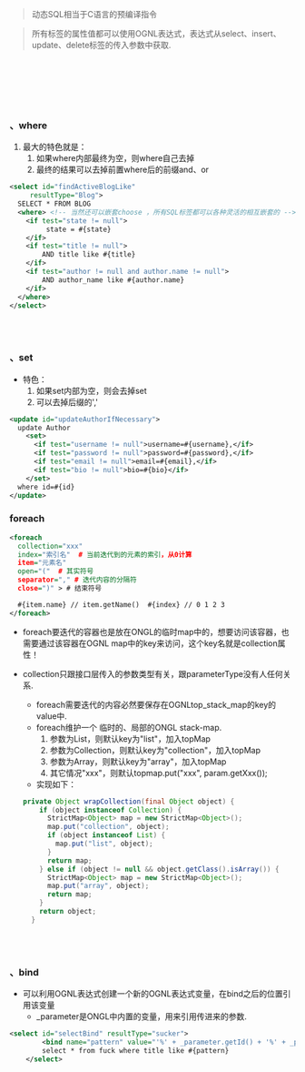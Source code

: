 > 动态SQL相当于C语言的预编译指令

> 所有标签的属性值都可以使用OGNL表达式，表达式从select、insert、update、delete标签的传入参数中获取.

<br><br>



<br><br>

### 、where

1. 最大的特色就是：
   1. 如果where内部最终为空，则where自己去掉
   2. 最终的结果可以去掉前置where后的前缀and、or


```xml
<select id="findActiveBlogLike"
     resultType="Blog">
  SELECT * FROM BLOG
  <where> <!-- 当然还可以嵌套choose ，所有SQL标签都可以各种灵活的相互嵌套的 -->
    <if test="state != null">
         state = #{state}
    </if>
    <if test="title != null">
        AND title like #{title}
    </if>
    <if test="author != null and author.name != null">
        AND author_name like #{author.name}
    </if>
  </where>
</select>
```

<br><br>

### 、set

- 特色：
   1. 如果set内部为空，则会去掉set
   2. 可以去掉后缀的','

```xml
<update id="updateAuthorIfNecessary">
  update Author
    <set>
      <if test="username != null">username=#{username},</if>
      <if test="password != null">password=#{password},</if>
      <if test="email != null">email=#{email},</if>
      <if test="bio != null">bio=#{bio}</if>
    </set>
  where id=#{id}
</update>
```


### foreach



```xml
<foreach
  collection="xxx"
  index="索引名"  # 当前迭代到的元素的索引，从0计算
  item="元素名"
  open="("  # 其实符号
  separator="," # 迭代内容的分隔符
  close=")" > # 结束符号

  #{item.name} // item.getName()  #{index} // 0 1 2 3
</foreach>
```

- foreach要迭代的容器也是放在ONGL的临时map中的，想要访问该容器，也需要通过该容器在OGNL map中的key来访问，这个key名就是collection属性！

- collection只跟接口层传入的参数类型有关，跟parameterType没有人任何关系.
  - foreach需要迭代的内容必然要保存在OGNLtop_stack_map的key的value中.
  - foreach维护一个 临时的、局部的ONGL stack-map.
     1. 参数为List，则默认key为"list"，加入topMap
     2. 参数为Collection，则默认key为"collection"，加入topMap
     3. 参数为Array，则默认key为"array"，加入topMap
     4. 其它情况"xxx"，则默认topmap.put("xxx", param.getXxx());
  - 实现如下：


  ```Java
  private Object wrapCollection(final Object object) {
      if (object instanceof Collection) {
        StrictMap<Object> map = new StrictMap<Object>();
        map.put("collection", object);
        if (object instanceof List) {
          map.put("list", object);
        }
        return map;
      } else if (object != null && object.getClass().isArray()) {
        StrictMap<Object> map = new StrictMap<Object>();
        map.put("array", object);
        return map;
      }
      return object;
    }
  ```

<br><br>

### 、bind

- 可以利用OGNL表达式创建一个新的OGNL表达式变量，在bind之后的位置引用该变量
   - \_parameter是ONGL中内置的变量，用来引用传进来的参数.

```xml
<select id="selectBind" resultType="sucker">
        <bind name="pattern" value="'%' + _parameter.getId() + '%' + _parameter.getName() + '%'" /> <!-- 得到 %15%lala% 字符串 -->
        select * from fuck where title like #{pattern}
    </select>
```

